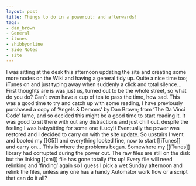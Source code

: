 ```yaml
---
layout: post
title: Things to do in a powercut; and afterwards!
tags:
- dan_brown
- General
- itunes
- shibbyonline
- Side Notes
- site
---
```

I was sitting at the desk this afternoon updating the site and creating some more nodes on the Wiki and having a general tidy up. Quite a nice time too; iTunes on and just typing away when suddenly a click and total silence…
First thoughts are is was just us, turned out to be the whole street, so what do you do? Can’t even have a cup of tea to pass the time, how sad.
This was a good time to try and catch up with some reading, I have previously purchased a copy of ‘Angels & Demons’ by Dan Brown; from ‘The Da Vinci Code’ fame, and so decided this might be a good time to start reading it.
It was good to sit there with out any distractions and just chill out, despite the feeling I was babysitting for some one (Lucy!)
Eventually the power was restored and I decided to carry on with the site update. So upstairs I went and booted my [[G5]] and everything looked fine, now to start [[iTunes]] and carry on…
This is where the problems began. Somewhere my [[iTunes]] library had corrupted during the power cut. The raw files are still on the disk but the linking [[xml]] file has gone totally t*ts up!
Every file will need relinking and ‘finding’ again so I guess I pick a wet Sunday afternoon and relink the files, unless any one has a handy Automator work flow or a script that can do it all?
